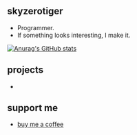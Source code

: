 ## skyzerotiger

- Programmer.
- If something looks interesting, I make it.

[![Anurag's GitHub stats](https://github-readme-stats.vercel.app/api?username=skyzerotiger&theme=dark)](https://github.com/anuraghazra/github-readme-stats)

## projects

- 

## support me
- [buy me a coffee](https://www.buymeacoffee.com/skyzero)





